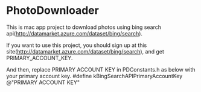 PhotoDownloader
===============

This is mac app project to download photos using bing search api(http://datamarket.azure.com/dataset/bing/search).

If you want to use this project, you should sign up at this site(http://datamarket.azure.com/dataset/bing/search), and get PRIMARY_ACCOUNT_KEY.

And then, replace PRIMARY ACCOUNT KEY in PDConstants.h as below with your primary account key. 
 #define kBingSearchAPIPrimaryAccountKey @"PRIMARY ACCOUNT KEY"